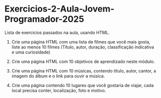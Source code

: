 # Exercicios-2-Aula-Jovem-Programador-2025
Lista de exercicios passados na aula, usando HTML.

1. Crie uma página HTML com uma lista de filmes que você mais gosta, liste ao menos 10 filmes (Título, autor, duração, classificação indicativa e uma curiosidade)

2. Crie uma página HTML com 10 objetivos de aprendizado neste módulo.

3. Crie uma página HTML com 10 músicas, contendo título, autor, cantor, a imagem do álbum e o link para ouvir a música.

4. Crie uma página contendo 10 lugares que você gostaria de viajar, cada local precisa conter, localização, foto e motivo.